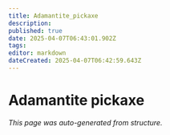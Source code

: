 ```yaml
---
title: Adamantite_pickaxe
description: 
published: true
date: 2025-04-07T06:43:01.902Z
tags: 
editor: markdown
dateCreated: 2025-04-07T06:42:59.643Z
---
```


# Adamantite pickaxe

*This page was auto-generated from structure.*